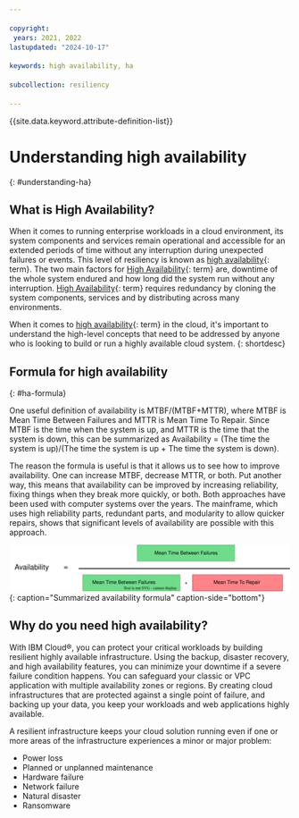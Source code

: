 ```yaml
---

copyright:
 years: 2021, 2022
lastupdated: "2024-10-17"

keywords: high availability, ha

subcollection: resiliency

---
```


{{site.data.keyword.attribute-definition-list}}

# Understanding high availability
{: #understanding-ha}

## What is High Availability?

When it comes to running enterprise workloads in a cloud environment, its system components and services remain operational and accessible for an extended periods of time without any interruption during unexpected failures or events. This level of resiliency is known as [high availability](#x2284708){: term}. The two main factors for [High Availability](#x2284708){: term} are, downtime of the whole system endured and how long did the system run without any interruption. [High Availability](#x2284708){: term} requires redundancy by cloning the system components, services and by distributing across many environments.

When it comes to [high availability](#x2284708){: term} in the cloud, it's important to understand the high-level concepts that need to be addressed by anyone who is looking to build or run a highly available cloud system. 
{: shortdesc}

## Formula for high availability
{: #ha-formula}

One useful definition of availability is MTBF/(MTBF+MTTR), where MTBF is Mean Time Between Failures and MTTR is Mean Time To Repair. Since MTBF is the time when the system is up, and MTTR is the time that the system is down, this can be summarized as Availability = (The time the system is up)/(The time the system is up + The time the system is down).

The reason the formula is useful is that it allows us to see how to improve availability. One can increase MTBF, decrease MTTR, or both. Put another way, this means that availability can be improved by increasing reliability, fixing things when they break more quickly, or both. Both approaches have been used with computer systems over the years. The mainframe, which uses high reliability parts, redundant parts, and modularity to allow quicker repairs, shows that significant levels of availability are possible with this approach.

![Availability formula.](images/availability-formula.svg "Availability formula"){: caption="Summarized availability formula" caption-side="bottom"}

## Why do you need high availability?

With IBM Cloud®, you can protect your critical workloads by building resilient highly available infrastructure. Using the backup, disaster recovery, and high availability features, you can minimize your downtime if a severe failure condition happens. You can safeguard your classic or VPC application with multiple availability zones or regions. By creating cloud infrastructures that are protected against a single point of failure, and backing up your data, you keep your workloads and web applications highly available.

A resilient infrastructure keeps your cloud solution running even if one or more areas of the infrastructure experiences a minor or major problem:

- Power loss
- Planned or unplanned maintenance
- Hardware failure
- Network failure
- Natural disaster
- Ransomware
